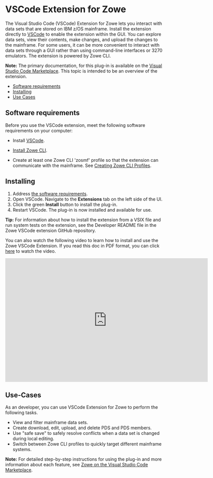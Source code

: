 # VSCode Extension for Zowe

The Visual Studio Code (VSCode) Extension for Zowe lets you interact with data sets that are stored on IBM z/OS mainframe. Install the extension directly to [VSCode](https://code.visualstudio.com/) to enable the extension within the GUI. You can explore data sets, view their contents, make changes, and upload the changes to the mainframe. For some users, it can be more convenient to interact with data sets through a GUI rather than using command-line interfaces or 3270 emulators. The extension is powered by Zowe CLI.

**Note:** The primary documentation, for this plug-in is available on the [Visual Studio Code Marketplace](https://marketplace.visualstudio.com/items?itemName=Zowe.vscode-extension-for-zowe). This topic is intended to be an overview of the extension.

  - [Software requirements](#software-requirements)
  - [Installing](#installing)
  - [Use Cases](#use-cases)

## Software requirements

Before you use the VSCode extension, meet the following software requirements on your computer:

  - Install [VSCode](https://code.visualstudio.com/).

  - [Install Zowe CLI](cli-installcli.md).
  
  - Create at least one Zowe CLI 'zosmf' profile so that the extension can communicate with the mainframe. See [Creating Zowe CLI Profiles](cli-usingcli.md#creating-zowe-cli-profiles).

## Installing

1. Address [the software requirements](#software-requirements).
2. Open VSCode. Navigate to the **Extensions** tab on the left side of the UI.
3. Click the green **Install** button to install the plug-in.
4. Restart VSCode. The plug-in is now installed and available for use.

**Tip:** For information about how to install the extension from a VSIX file and run system tests on the extension, see the Developer README file in the Zowe VSCode extension GitHub repository.

You can also watch the following video to learn how to install and use the Zowe VSCode Extension. If you read this doc in PDF format, you can click [here](https://youtu.be/la1_Ss27fn8) to watch the video.

<iframe class="embed-responsive-item" id="youtubeplayer" title="Zowe VSCode Extension" type="text/html" width="640" height="390" src="https://www.youtube.com/embed/la1_Ss27fn8" frameborder="0" webkitallowfullscreen mozallowfullscreen allowfullscreen> </iframe>

## Use-Cases

As an developer, you can use VSCode Extension for Zowe to perform the following tasks. 

- View and filter mainframe data sets.
- Create download, edit, upload, and delete PDS and PDS members.
- Use "safe save" to safely resolve conflicts when a data set is changed during local editing. 
- Switch between Zowe CLI profiles to quickly target different mainframe systems. 

**Note:** For detailed step-by-step instructions for using the plug-in and more information about each feature, see [Zowe on the Visual Studio Code Marketplace](https://marketplace.visualstudio.com/items?itemName=Zowe.vscode-extension-for-zowe).
